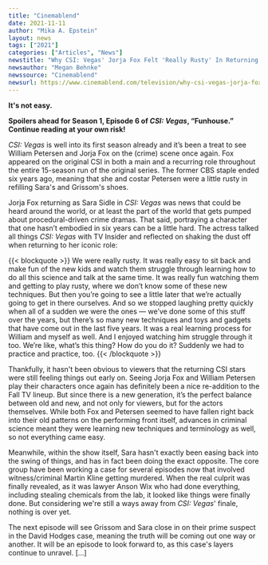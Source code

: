 ```yaml
---
title: "Cinemablend"
date: 2021-11-11
author: "Mika A. Epstein"
layout: news
tags: ["2021"]
categories: ["Articles", "News"]
newstitle: "Why CSI: Vegas' Jorja Fox Felt 'Really Rusty' In Returning To CBS As Sara Sidle"
newsauthor: "Megan Behnke"
newssource: "Cinemablend"
newsurl: https://www.cinemablend.com/television/why-csi-vegas-jorja-fox-felt-really-rusty-in-returning-to-cbs-as-sara-sidle
---
```


**It's not easy.**

**Spoilers ahead for Season 1, Episode 6 of _CSI: Vegas_, “Funhouse.” Continue reading at your own risk!**

_CSI: Vegas_ is well into its first season already and it’s been a treat to see William Petersen and Jorja Fox on the (crime) scene once again. Fox appeared on the original CSI in both a main and a recurring role throughout the entire 15-season run of the original series. The former CBS staple ended six years ago, meaning that she and costar Petersen were a little rusty in refilling Sara's and Grissom's shoes.

Jorja Fox returning as Sara Sidle in _CSI: Vegas_ was news that could be heard around the world, or at least the part of the world that gets pumped about procedural-driven crime dramas. That said, portraying a character that one hasn’t embodied in six years can be a little hard. The actress talked all things _CSI: Vegas_ with TV Insider and reflected on shaking the dust off when returning to her iconic role:

{{< blockquote >}}
We were really rusty. It was really easy to sit back and make fun of the new kids and watch them struggle through learning how to do all this science and talk at the same time. It was really fun watching them and getting to play rusty, where we don’t know some of these new techniques. But then you’re going to see a little later that we’re actually going to get in there ourselves. And so we stopped laughing pretty quickly when all of a sudden we were the ones — we’ve done some of this stuff over the years, but there’s so many new techniques and toys and gadgets that have come out in the last five years. It was a real learning process for William and myself as well. And I enjoyed watching him struggle through it too. We’re like, what’s this thing? How do you do it? Suddenly we had to practice and practice, too.
{{< /blockquote >}}

Thankfully, it hasn't been obvious to viewers that the returning CSI stars were still feeling things out early on. Seeing Jorja Fox and William Petersen play their characters once again has definitely been a nice re-addition to the Fall TV lineup. But since there is a new generation, it’s the perfect balance between old and new, and not only for viewers, but for the actors themselves. While both Fox and Petersen seemed to have fallen right back into their old patterns on the performing front itself, advances in criminal science meant they were learning new techniques and terminology as well, so not everything came easy.

Meanwhile, within the show itself, Sara hasn't exactly been easing back into the swing of things, and has in fact been doing the exact opposite. The core group have been working a case for several episodes now that involved witness/criminal Martin Kline getting murdered. When the real culprit was finally revealed, as it was lawyer Anson Wix who had done everything, including stealing chemicals from the lab, it looked like things were finally done. But considering we're still a ways away from _CSI: Vegas_' finale, nothing is over yet.

The next episode will see Grissom and Sara close in on their prime suspect in the David Hodges case, meaning the truth will be coming out one way or another. It will be an episode to look forward to, as this case's layers continue to unravel. [...]
